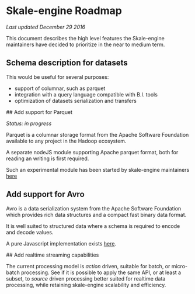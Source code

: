 # Skale-engine Roadmap

*Last updated December 29 2016*

This document describes the high level features the Skale-engine
maintainers have decided to prioritize in the near to medium term.

## Schema description for datasets

This would be useful for several purposes:

- support of columnar, such as parquet
- integration with a query language compatible with B.I. tools
- optimization of datasets serialization and transfers

## Add support for Parquet

*Status: in progress*

Parquet is a columnar storage format from the Apache Software
Foundation available to any project in the Hadoop ecosystem.

A separate nodeJS module supporting Apache parquet format, both for
reading an writing is first required.

Such an experimental module has been started by skale-engine
maintainers [here](https://github.com/mvertes/node-parquet)

## Add support for Avro

Avro is a data serialization system from the Apache Software
Foundation which provides rich data structures and a compact fast
binary data format.

It is well suited to structured data where a schema is required to
encode and decode values.

A pure Javascript implementation exists
[here](https://github.com/mtth/avsc).

## Add realtime streaming capabilities

The current processing model is *action* driven, suitable for batch,
or micro-batch processing. See if it is possible to apply the same
API, or at least a subset, to *source* driven processing better
suited for realtime data processing, while retaining skale-engine
scalability and efficiency.
